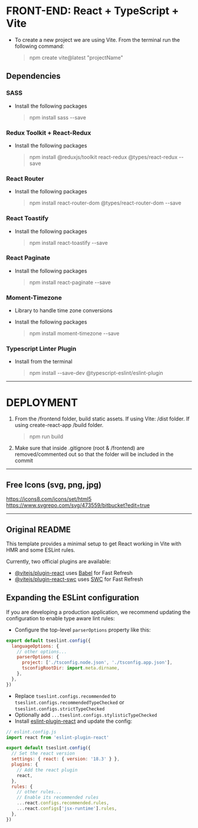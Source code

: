 # FRONT-END: React + TypeScript + Vite

* To create a new project we are using Vite. From the terminal run the following command:

    > npm create vite@latest "projectName"

## Dependencies

### SASS

* Install the following packages

    > npm install sass --save

### Redux Toolkit + React-Redux

* Install the following packages

    > npm install @reduxjs/toolkit react-redux @types/react-redux --save

### React Router

* Install the following packages

    > npm install react-router-dom @types/react-router-dom --save

### React Toastify

* Install the following packages

    > npm install react-toastify --save

### React Paginate

* Install the following packages

    > npm install react-paginate --save

### Moment-Timezone

* Library to handle time zone conversions
* Install the following packages

    > npm install moment-timezone --save

### Typescript Linter Plugin

* Install from the terminal

    > npm install --save-dev @typescript-eslint/eslint-plugin

---

# DEPLOYMENT

1. From the /frontend folder, build static assets. If using Vite: /dist folder. If using create-react-app /build folder.

    > npm run build

2. Make sure that inside .gitignore (root & /frontend) are removed/commented out so that the folder will be included in the commit  

---

## Free Icons (svg, png, jpg)

<https://icons8.com/icons/set/html5>
<https://www.svgrepo.com/svg/473559/bitbucket?edit=true>

---

## Original README

This template provides a minimal setup to get React working in Vite with HMR and some ESLint rules.

Currently, two official plugins are available:

- [@vitejs/plugin-react](https://github.com/vitejs/vite-plugin-react/blob/main/packages/plugin-react/README.md) uses [Babel](https://babeljs.io/) for Fast Refresh
- [@vitejs/plugin-react-swc](https://github.com/vitejs/vite-plugin-react-swc) uses [SWC](https://swc.rs/) for Fast Refresh

## Expanding the ESLint configuration

If you are developing a production application, we recommend updating the configuration to enable type aware lint rules:

- Configure the top-level `parserOptions` property like this:

```js
export default tseslint.config({
  languageOptions: {
    // other options...
    parserOptions: {
      project: ['./tsconfig.node.json', './tsconfig.app.json'],
      tsconfigRootDir: import.meta.dirname,
    },
  },
})
```

- Replace `tseslint.configs.recommended` to `tseslint.configs.recommendedTypeChecked` or `tseslint.configs.strictTypeChecked`
- Optionally add `...tseslint.configs.stylisticTypeChecked`
- Install [eslint-plugin-react](https://github.com/jsx-eslint/eslint-plugin-react) and update the config:

```js
// eslint.config.js
import react from 'eslint-plugin-react'

export default tseslint.config({
  // Set the react version
  settings: { react: { version: '18.3' } },
  plugins: {
    // Add the react plugin
    react,
  },
  rules: {
    // other rules...
    // Enable its recommended rules
    ...react.configs.recommended.rules,
    ...react.configs['jsx-runtime'].rules,
  },
})
```
